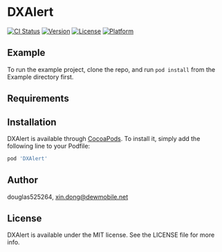 # DXAlert

[![CI Status](https://img.shields.io/travis/douglas525264/DXAlert.svg?style=flat)](https://travis-ci.org/douglas525264/DXAlert)
[![Version](https://img.shields.io/cocoapods/v/DXAlert.svg?style=flat)](https://cocoapods.org/pods/DXAlert)
[![License](https://img.shields.io/cocoapods/l/DXAlert.svg?style=flat)](https://cocoapods.org/pods/DXAlert)
[![Platform](https://img.shields.io/cocoapods/p/DXAlert.svg?style=flat)](https://cocoapods.org/pods/DXAlert)

## Example

To run the example project, clone the repo, and run `pod install` from the Example directory first.

## Requirements

## Installation

DXAlert is available through [CocoaPods](https://cocoapods.org). To install
it, simply add the following line to your Podfile:

```ruby
pod 'DXAlert'
```

## Author

douglas525264, xin.dong@dewmobile.net

## License

DXAlert is available under the MIT license. See the LICENSE file for more info.
